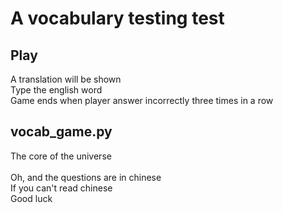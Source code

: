 # A vocabulary testing test
## Play
A translation will be shown<br/>
Type the english word<br/>
Game ends when player answer incorrectly three times in a row
## vocab_game.py
The core of the universe<br/>
<br/>
Oh, and the questions are in chinese<br/>
If you can't read chinese<br/>
Good luck
